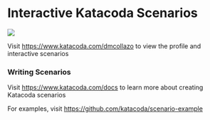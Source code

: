 # Interactive Katacoda Scenarios

[![](http://shields.katacoda.com/katacoda/dmcollazo/count.svg)](https://www.katacoda.com/dmcollazo "Get your profile on Katacoda.com")

Visit https://www.katacoda.com/dmcollazo to view the profile and interactive scenarios

### Writing Scenarios
Visit https://www.katacoda.com/docs to learn more about creating Katacoda scenarios

For examples, visit https://github.com/katacoda/scenario-example
